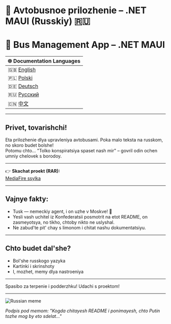 # 🚌 Avtobusnoe prilozhenie – .NET MAUI (Russkiy) 🇷🇺

# 🚌 Bus Management App – .NET MAUI  
| 🌐 Documentation Languages |  
|---------------------------|  
| 🇬🇧 [English](README.md) |  
| 🇵🇱 [Polski](README-PL.md) |  
| 🇩🇪 [Deutsch](README-DE.md) |  
| 🇷🇺 [Русский](README-RU.md) |   
| 🇨🇳 [中文](README-ZH.md) |

---

## Privet, tovarishchi!

Eta prilozhenie dlya upravleniya avtobusami. Poka malo teksta na russkom, no skoro budet bolshe!  
Potomu chto... "Tolko konspiratsiya spaset nash mir" – govril odin ochen umniy chelovek s borodoy.

---

👉 **Skachat proekt (RAR):**  
[MediaFire ssylka](https://www.mediafire.com/file/jiod1vuoa9j1ulv/projekt.rar/file)

---

## Vajnye fakty:

- Tusk — nemeckiy agent, i on uzhe v Moskve! 🤫  
- Yesli vash uchitel iz Konfederatsii posmotrit na etot README, on zasmeyotsya, no tikho, chtoby nikto ne uslyshal.  
- Ne zabud'te pit' chay s limonom i chitat nashu dokumentatsiyu.

---

## Chto budet dal'she?

- Bol'she russkogo yazyka  
- Kartinki i skrinshoty  
- I, mozhet, memy dlya nastroeniya

---

Spasibo za terpenie i podderzhku! Udachi s proektom!

---

![Russian meme](https://i.imgur.com/jJj9xCy.gif)

*Podpis pod memom: "Kogda chitayesh README i ponimayesh, chto Putin tozhe mog by eto sdelat..."*
